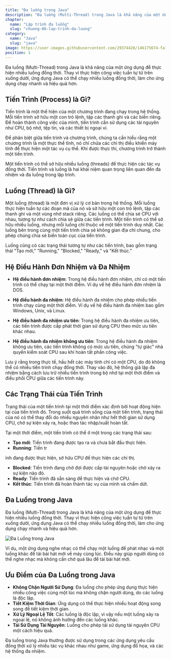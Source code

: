 ```yaml
---
title: "Đa luồng trong Java"
description: "Đa luồng (Multi-Thread) trong Java là khả năng của một ứng dụng để thực hiện nhiều luồng đồng thời. Thay vì thực hiện công việc tuần tự từ trên xuống dưới, ứng dụng Java có thể chạy nhiều luồng đồng thời, làm cho ứng dụng chạy nhanh và hiệu quả hơn."
chapter:
  name: "Lập trình đa luồng"
  slug: "chuong-06-lap-trinh-da-luong"
category:
  name: "Java"
  slug: "java"
image: https://user-images.githubusercontent.com/29374426/146175674-fa7e09f7-4e42-485e-a2b5-8c664601b203.png
position: 1
---
```


Đa luồng (Multi-Thread) trong Java là khả năng của một ứng dụng để thực hiện nhiều luồng đồng thời. Thay vì thực hiện công việc tuần tự từ trên xuống dưới, ứng dụng Java có thể chạy nhiều luồng đồng thời, làm cho ứng dụng chạy nhanh và hiệu quả hơn.

## Tiến Trình (Process) là Gì?

Tiến trình là một thể hiện của một chương trình đang chạy trong hệ thống. Mỗi tiến trình sở hữu một con trỏ lệnh, tập các thanh ghi và các biến riêng. Để hoàn thành công việc của mình, tiến trình cần sử dụng các tài nguyên như CPU, bộ nhớ, tệp tin, và các thiết bị ngoại vi.

Để phân biệt giữa tiến trình và chương trình, chúng ta cần hiểu rằng một chương trình là một thực thể tĩnh, nó chỉ chứa các chỉ thị điều khiển máy tính để thực hiện một tác vụ cụ thể. Khi được thực thi, chương trình trở thành một tiến trình.

Một tiến trình có thể sở hữu nhiều luồng (threads) để thực hiện các tác vụ đồng thời. Tiến trình và luồng là hai khái niệm quan trọng liên quan đến đa nhiệm và đa luồng trong lập trình.

## Luồng (Thread) là Gì?

Một luồng (thread) là một đơn vị xử lý cơ bản trong hệ thống. Mỗi luồng thực hiện tuần tự các đoạn mã của nó và sở hữu một con trỏ lệnh, tập các thanh ghi và một vùng nhớ stack riêng. Các luồng có thể chia sẻ CPU với nhau, tương tự như cách chia sẻ giữa các tiến trình. Một tiến trình có thể sở hữu nhiều luồng, nhưng mỗi luồng chỉ thuộc về một tiến trình duy nhất. Các luồng bên trong cùng một tiến trình chia sẻ không gian địa chỉ chung, cho phép chúng chia sẻ biến toàn cục của tiến trình.

Luồng cũng có các trạng thái tương tự như các tiến trình, bao gồm trạng thái "Tạo mới," "Running," "Blocked," "Ready," và "Kết thúc."

## Hệ Điều Hành Đơn Nhiệm và Đa Nhiệm

- **Hệ điều hành đơn nhiệm**: Trong hệ điều hành đơn nhiệm, chỉ có một tiến trình có thể chạy tại một thời điểm. Ví dụ về hệ điều hành đơn nhiệm là DOS.

- **Hệ điều hành đa nhiệm**: Hệ điều hành đa nhiệm cho phép nhiều tiến trình chạy cùng một thời điểm. Ví dụ về hệ điều hành đa nhiệm bao gồm Windows, Unix, và Linux.

- **Hệ điều hành đa nhiệm ưu tiên**: Trong hệ điều hành đa nhiệm ưu tiên, các tiến trình được cấp phát thời gian sử dụng CPU theo mức ưu tiên khác nhau.

- **Hệ điều hành đa nhiệm không ưu tiên**: Trong hệ điều hành đa nhiệm không ưu tiên, các tiến trình không có mức ưu tiên, chúng "tự giác" nhả quyền kiểm soát CPU sau khi hoàn tất phần công việc.

Lưu ý rằng trong thực tế, hầu hết các máy tính chỉ có một CPU, do đó không thể có nhiều tiến trình chạy đồng thời. Thay vào đó, hệ thống giả lập đa nhiệm bằng cách lưu trữ nhiều tiến trình trong bộ nhớ tại một thời điểm và điều phối CPU giữa các tiến trình này.

## Các Trạng Thái của Tiến Trình

Trạng thái của một tiến trình tại một thời điểm xác định bởi hoạt động hiện tại của tiến trình đó. Trong suốt quá trình sống của một tiến trình, trạng thái của nó có thể thay đổi do nhiều nguyên nhân như hết thời gian sử dụng CPU, chờ sự kiện xảy ra, hoặc thao tác nhập/xuất hoàn tất.

Tại một thời điểm, một tiến trình có thể ở một trong các trạng thái sau:

- **Tạo mới**: Tiến trình đang được tạo ra và chưa bắt đầu thực hiện.
- **Running**: Tiến tr

ình đang được thực hiện, sở hữu CPU để thực hiện các chỉ thị.

- **Blocked**: Tiến trình đang chờ đợi được cấp tài nguyên hoặc chờ xảy ra sự kiện nào đó.
- **Ready**: Tiến trình đã sẵn sàng để thực hiện và chờ CPU.
- **Kết thúc**: Tiến trình đã hoàn thành tác vụ của mình và chấm dứt.

## Đa Luồng trong Java

Đa luồng (Multi-Thread) trong Java là khả năng của một ứng dụng để thực hiện nhiều luồng đồng thời. Thay vì thực hiện công việc tuần tự từ trên xuống dưới, ứng dụng Java có thể chạy nhiều luồng đồng thời, làm cho ứng dụng chạy nhanh và hiệu quả hơn.

![Đa Luồng trong Java](https://user-images.githubusercontent.com/29374426/146175674-fa7e09f7-4e42-485e-a2b5-8c664601b203.png)

Ví dụ, một ứng dụng nghe nhạc có thể chạy một luồng để phát nhạc và một luồng khác để tải bài hát mới về máy cùng lúc. Điều này giúp người dùng có thể nghe nhạc mà không cần chờ quá lâu để tải bài hát mới.

## Ưu Điểm của Đa Luồng trong Java

- **Không Chặn Người Sử Dụng**: Đa luồng cho phép ứng dụng thực hiện nhiều công việc cùng một lúc mà không chặn người dùng, do các luồng là độc lập.
- **Tiết Kiệm Thời Gian**: Ứng dụng có thể thực hiện nhiều hoạt động song song để tiết kiệm thời gian.
- **Xử Lý Ngoại Lệ Tốt**: Các luồng là độc lập, vì vậy nếu một luồng xảy ra ngoại lệ, nó không ảnh hưởng đến các luồng khác.
- **Tái Sử Dụng Tài Nguyên**: Luồng cho phép tái sử dụng tài nguyên CPU một cách hiệu quả.

Đa luồng trong Java thường được sử dụng trong các ứng dụng yêu cầu đồng thời xử lý nhiều tác vụ khác nhau như game, ứng dụng đồ họa, và các hệ thống đa nhiệm.
